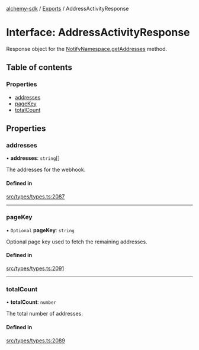 [alchemy-sdk](../README.md) / [Exports](../modules.md) / AddressActivityResponse

# Interface: AddressActivityResponse

Response object for the [NotifyNamespace.getAddresses](../classes/NotifyNamespace.md#getaddresses) method.

## Table of contents

### Properties

- [addresses](AddressActivityResponse.md#addresses)
- [pageKey](AddressActivityResponse.md#pagekey)
- [totalCount](AddressActivityResponse.md#totalcount)

## Properties

### addresses

• **addresses**: `string`[]

The addresses for the webhook.

#### Defined in

[src/types/types.ts:2087](https://github.com/alchemyplatform/alchemy-sdk-js/blob/dc20ee4/src/types/types.ts#L2087)

___

### pageKey

• `Optional` **pageKey**: `string`

Optional page key used to fetch the remaining addresses.

#### Defined in

[src/types/types.ts:2091](https://github.com/alchemyplatform/alchemy-sdk-js/blob/dc20ee4/src/types/types.ts#L2091)

___

### totalCount

• **totalCount**: `number`

The total number of addresses.

#### Defined in

[src/types/types.ts:2089](https://github.com/alchemyplatform/alchemy-sdk-js/blob/dc20ee4/src/types/types.ts#L2089)
